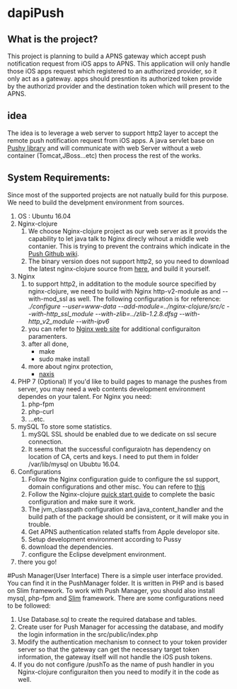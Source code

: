 # dapiPush
## What is the project?
  This project is planning to build a APNS gateway which accept push notification request from iOS apps to APNS. This application will only handle those iOS apps request which registered to an authorized provider, so it only act as a gateway. apps should presntion its authorized token provide by the authorizd provider and the destination token which will present to the APNS.
## idea
The idea is to leverage a web server to support http2 layer to accept the remote push notification request from iOS apps. A java servlet base on [Pushy library](https://github.com/relayrides/pushy) and will communicate with web Server without a web container (Tomcat,JBoss...etc) then process the rest of the works.
## System Requirements:
Since most of the supported projects are not natually build for this purpose. We need to build the develpment environment from sources.
1. OS : Ubuntu 16.04
2. Nginx-clojure 
   1. We choose Nginx-clojure project as our web server as it provids the capability to let java talk to Nginx direcly wihout a middle web contanier. This is trying to prevent the contrains which indicate in the [Push Github wiki](https://github.com/relayrides/pushy/wiki/Using-Pushy-in-an-application-container). 
   2. The binary version does not support http2, so you need to download the latest nginx-clojure source from [here](https://github.com/nginx-clojure/nginx-clojure/releases), and build it yourself.
3. Nginx
   1. to support http2, in additation to the module source specified by nginx-clojure, we need to build with Nginx http-v2-module as and --with-mod_ssl as well. The following configuration is for reference:
*./configure --user=www-data --add-module=../nginx-clojure/src/c --with-http_ssl_module --with-zlib=../zlib-1.2.8.dfsg --with-http_v2_module --with-ipv6*
   2. you can refer to [Nginx web site](http://nginx.org/en/docs/) for additional configuraiton paramenters.
   3. after all done,
      * make
      * sudo make install
   4. more about nginx protection,
      * [naxis](https://github.com/nbs-system/naxsi/wiki)			
3. PHP 7 (Optional)
  If you'd like to build pages to manage the pushes from server, you may need a web contents development environment dependes on your talent. For Nginx you need:
   1. php-fpm
   2. php-curl
   3. ...etc.
4. mySQL
    To store some statistics.
   1. mySQL SSL should be enabled due to we dedicate on ssl secure connection.
   2. It seems that the successful configuraiotn has dependency on location of CA, certs and keys. I need to put them in     folder /var/lib/mysql on Ububtu 16.04.
5. Configurations
   1. Follow the Nginx configuration guide to configure the ssl support, domain configurations and other misc. You can refere to [this](https://www.digitalocean.com/community/tutorials/how-to-set-up-nginx-with-http-2-support-on-ubuntu-16-04)
   2. Follow the Nginx-clojure [quick start guide](http://nginx-clojure.github.io/quickstart.html) to complete the basic configuration and make sure it work.
   3. The jvm_classpath configuration and java_content_handler and the build path of the package should be consistent, or it will make you in trouble. 
   4. Get APNS authentication related staffs from Apple developor site.
   5. Setup development environment according to Pussy
    1. download the dependencies.
    2. configure the Eclipse develpment environment.
6. there you go! 

#Push Manager(User Interface)
There is a simple user interface provided. You can find it in the PushManager folder. It is written in PHP and is based on Slim framework. To work with Push Manager, you should also install mysql, php-fpm and [Slim](https://www.slimframework.com/docs/tutorial/first-app.html) framework. There are some configurations need to be followed:
 1. Use Database.sql to create the required database and tables.
 2. Create user for Push Manager for accessing the database, and modify the login information in the src/public/index.php
 3. Modify the authentication mechanism to connect to your token provider server so that the gateway can get the necessary target token information, the gateway itself will not handle the iOS push tokens.
 4. If you do not configure /pushTo as the name of push handler in you Nginx-clojure configuraiton then you need to modify it in the code as well.
